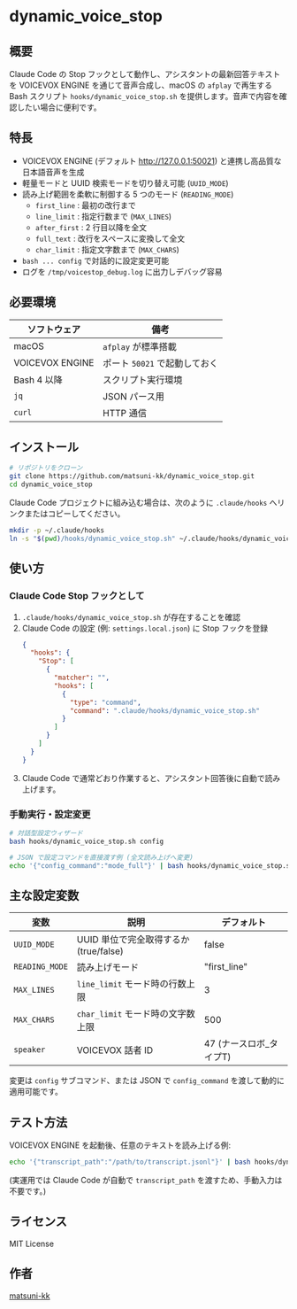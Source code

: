 # dynamic_voice_stop

## 概要
Claude Code の Stop フックとして動作し、アシスタントの最新回答テキストを VOICEVOX ENGINE を通じて音声合成し、macOS の `afplay` で再生する Bash スクリプト `hooks/dynamic_voice_stop.sh` を提供します。音声で内容を確認したい場合に便利です。

## 特長
- VOICEVOX ENGINE (デフォルト http://127.0.0.1:50021) と連携し高品質な日本語音声を生成
- 軽量モードと UUID 検索モードを切り替え可能 (`UUID_MODE`)
- 読み上げ範囲を柔軟に制御する 5 つのモード (`READING_MODE`)
  - `first_line`   : 最初の改行まで
  - `line_limit`   : 指定行数まで (`MAX_LINES`)
  - `after_first`  : 2 行目以降を全文
  - `full_text`    : 改行をスペースに変換して全文
  - `char_limit`   : 指定文字数まで (`MAX_CHARS`)
- `bash ... config` で対話的に設定変更可能
- ログを `/tmp/voicestop_debug.log` に出力しデバッグ容易

## 必要環境
| ソフトウェア | 備考 |
|--------------|------|
| macOS | `afplay` が標準搭載 |
| VOICEVOX ENGINE | ポート `50021` で起動しておく |
| Bash 4 以降 | スクリプト実行環境 |
| `jq` | JSON パース用 |
| `curl` | HTTP 通信 |

## インストール
```bash
# リポジトリをクローン
git clone https://github.com/matsuni-kk/dynamic_voice_stop.git
cd dynamic_voice_stop
```

Claude Code プロジェクトに組み込む場合は、次のように `.claude/hooks` へリンクまたはコピーしてください。
```bash
mkdir -p ~/.claude/hooks
ln -s "$(pwd)/hooks/dynamic_voice_stop.sh" ~/.claude/hooks/dynamic_voice_stop.sh
```

## 使い方
### Claude Code Stop フックとして
1. `.claude/hooks/dynamic_voice_stop.sh` が存在することを確認
2. Claude Code の設定 (例: `settings.local.json`) に Stop フックを登録
   ```json
   {
     "hooks": {
       "Stop": [
         {
           "matcher": "",
           "hooks": [
             {
               "type": "command",
               "command": ".claude/hooks/dynamic_voice_stop.sh"
             }
           ]
         }
       ]
     }
   }
   ```
3. Claude Code で通常どおり作業すると、アシスタント回答後に自動で読み上げます。

### 手動実行・設定変更
```bash
# 対話型設定ウィザード
bash hooks/dynamic_voice_stop.sh config

# JSON で設定コマンドを直接渡す例 (全文読み上げへ変更)
echo '{"config_command":"mode_full"}' | bash hooks/dynamic_voice_stop.sh
```

## 主な設定変数
| 変数 | 説明 | デフォルト |
|------|------|------------|
| `UUID_MODE` | UUID 単位で完全取得するか (true/false) | false |
| `READING_MODE` | 読み上げモード | "first_line" |
| `MAX_LINES` | `line_limit` モード時の行数上限 | 3 |
| `MAX_CHARS` | `char_limit` モード時の文字数上限 | 500 |
| `speaker` | VOICEVOX 話者 ID | 47 (ナースロボ_タイプT) |

変更は `config` サブコマンド、または JSON で `config_command` を渡して動的に適用可能です。

## テスト方法
VOICEVOX ENGINE を起動後、任意のテキストを読み上げる例:
```bash
echo '{"transcript_path":"/path/to/transcript.jsonl"}' | bash hooks/dynamic_voice_stop.sh
```
(実運用では Claude Code が自動で `transcript_path` を渡すため、手動入力は不要です。)

## ライセンス
MIT License

## 作者
[matsuni-kk](https://github.com/matsuni-kk)
